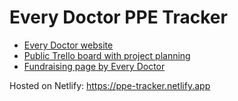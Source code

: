 # Every Doctor PPE Tracker

* [Every Doctor website](https://www.everydoctor.org.uk/)
* [Public Trello board with project planning](https://trello.com/b/Ff9J6NA8/every-doctor-ppe-tracker)
* [Fundraising page by Every Doctor](https://actionnetwork.org/fundraising/were-a-group-of-uk-doctors-building-a-coronavirus-research-platform-to-bring-the-facts-to-the-media/)

Hosted on Netlify: https://ppe-tracker.netlify.app